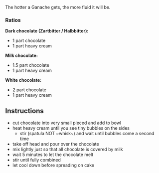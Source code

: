 The hotter a Ganache gets, the more fluid it will be.

### Ratios
**Dark chocolate (Zartbitter / Halbbitter):**
- 1 part chocolate
- 1 part heavy cream

**Milk chocolate:**
- 1.5 part chocolate
- 1 part heavy cream

**White chocolate:**
- 2 part chocolate
- 1 part heavy cream

## Instructions
- cut chocolate into very small pieced and add to bowl
- heat heavy cream until you see tiny bubbles on the sides
	- stir (spatula NOT ~whisk~) and wait until bubbles come a second time
- take off head and pour over the chocolate
- mix lightly just so that all chocolate is covered by milk
- wait 5 minutes to let the chocolate melt
- stir until fully combined
- let cool down before spreading on cake